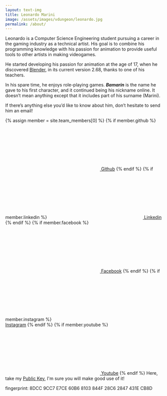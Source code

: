 ```yaml
---
layout: text-img
title: Leonardo Marini
image: /assets/images/vdungeon/leonardo.jpg
permalink: /about/
---
```


Leonardo is a Computer Science Engineering student pursuing a career in the
gaming industry as a technical artist. His goal is to combine his programming
knowledge with his passion for animation to provide useful tools to other
artists in making videogames.

He started developing his passion for animation at the age of 17, when he
discovered [Blender](https://www.blender.org/), in its current version 2.68,
thanks to one of his teachers.

In his spare time, he enjoys role-playing games. ***Bamarin*** is the name he gave
to his first character, and it continued being his nickname online. It doesn’t
mean anything except that it includes part of his surname (Marini).

If there’s anything else you’d like to know about him, don’t hesitate to send
him an email!

{% assign member = site.team_members[0] %}
{% if member.github %}
<a href="https://github.com/{{ member.github| cgi_escape | escape }}"><svg class="svg-icon"><use xlink:href="{{ '/assets/minima-social-icons.svg#github' | relative_url }}"></use></svg> Github</a>
{% endif %}
{% if member.linkedin %}
<a href="https://www.linkedin.com/in/{{ member.linkedin| cgi_escape | escape }}"><svg class="svg-icon"><use xlink:href="{{ '/assets/minima-social-icons.svg#linkedin' | relative_url }}"></use></svg> Linkedin</a>
{% endif %}
{% if member.facebook %}
<a href="https://www.facebook.com/{{ member.facebook| cgi_escape | escape }}"><svg class="svg-icon"><use xlink:href="{{ '/assets/minima-social-icons.svg#facebook' | relative_url }}"></use></svg> Facebook</a>
{% endif %}
{% if member.instagram %}
<a href="https://www.instagram.com/{{ member.instagram| cgi_escape | escape }}"><svg class="svg-icon"><use xlink:href="{{ '/assets/minima-social-icons.svg#instagram' | relative_url }}"></use></svg> Instagram</a>
{% endif %}
{% if member.youtube %}
<a href="https://youtube.com/{{ member.youtube| cgi_escape | escape }}"><svg class="svg-icon"><use xlink:href="{{ '/assets/minima-social-icons.svg#youtube' | relative_url }}"></use></svg> Youtube</a>
{% endif %}
Here, take my <a href="/assets/misc/bamarin.pub">Public Key</a>, I'm sure you will make good use of it!

fingerprint: 8DCC 9CC7 E7CE 60B6 8103  844F 28C6 2847 431E CB8D
